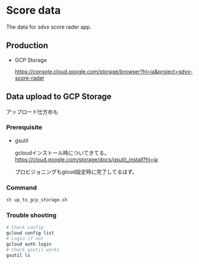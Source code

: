 # Score data

The data for sdvx score rader app.

## Production

* GCP Storage

    https://console.cloud.google.com/storage/browser?hl=ja&project=sdvx-score-rader


## Data upload to GCP Storage

アップロード仕方めも

### Prerequisite

* gsutil

    gcloudインストール時についてきてる。
    https://cloud.google.com/storage/docs/gsutil_install?hl=ja

    プロビジョニングもgloud設定時に完了してるはず。

### Command

```sh
sh up_to_gcp_storage.sh
```

### Trouble shooting

```sh
# Check config
gcloud config list
# Login if not
gcloud auth login
# Check gsutil works
gsutil ls
```